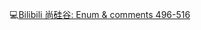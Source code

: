 :computer:[Bilibili 尚硅谷: Enum & comments 496-516](https://www.bilibili.com/video/BV1Kb411W75N?p=498)
